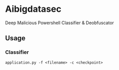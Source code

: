 # Aibigdatasec
Deep Malicious Powershell Classifier &amp; Deobfuscator

## Usage

### Classifier

```
application.py -f <filename> -c <checkpoint>
```

